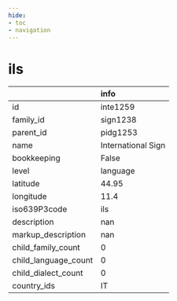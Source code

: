 ```yaml
---
hide:
- toc
- navigation
---
```

# ils
|                      | info               |
|:---------------------|:-------------------|
| id                   | inte1259           |
| family_id            | sign1238           |
| parent_id            | pidg1253           |
| name                 | International Sign |
| bookkeeping          | False              |
| level                | language           |
| latitude             | 44.95              |
| longitude            | 11.4               |
| iso639P3code         | ils                |
| description          | nan                |
| markup_description   | nan                |
| child_family_count   | 0                  |
| child_language_count | 0                  |
| child_dialect_count  | 0                  |
| country_ids          | IT                 |